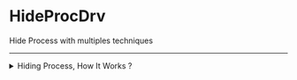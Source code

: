# HideProcDrv
Hide Process with multiples techniques

---
<details>

<summary> Hiding Process, How It Works ? </summary>

soon


---
<details>

<summary> Hiding Driver, How It Works ? </summary>

soon
